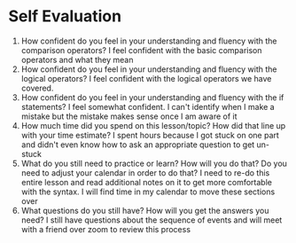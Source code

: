 # Self Evaluation

1. How confident do you feel in your understanding and fluency with the comparison operators? I feel confident with the basic comparison operators and what they mean
1. How confident do you feel in your understanding and fluency with the logical operators? I feel confident with the logical operators we have covered. 
1. How confident do you feel in your understanding and fluency with the if statements? I feel somewhat confident. I can't identify when I make a mistake but the mistake makes sense once I am aware of it
1. How much time did you spend on this lesson/topic? How did that line up with your time estimate? I spent hours because I got stuck on one part and didn't even know how to ask an appropriate question to get un-stuck
1. What do you still need to practice or learn? How will you do that? Do you need to adjust your calendar in order to do that? I need to re-do this entire lesson and read additional notes on it to get more comfortable with the syntax. I will find time in my calendar to move these sections over
1. What questions do you still have? How will you get the answers you need? I still have questions about the sequence of events and will meet with a friend over zoom to review this process
